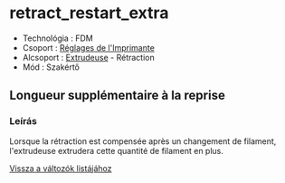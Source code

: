 # retract\_restart\_extra

* Technológia : FDM
* Csoport : [Réglages de l'Imprimante](../printer_settings/printer_settings.md)
* Alcsoport : [Extrudeuse](../printer_settings/printer_settings.md#extrudeuse) - Rétraction
* Mód : Szakértő

## Longueur supplémentaire à la reprise

### Leírás

Lorsque la rétraction est compensée après un changement de filament, l'extrudeuse extrudera cette quantité de filament en plus.

[Vissza a változók listájához](variable_list.md)

